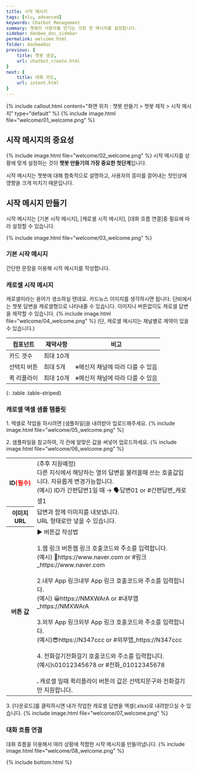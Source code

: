 ```yaml
---
title: 시작 메시지
tags: [nlu, advanced]
keywords: Chatbot Management
summary: 챗봇이 사용자를 반기는 가장 첫 메시지를 설정합니다.
sidebar: danbee_doc_sidebar
permalink: welcome.html
folder: danbeeDoc
previous: {
    title: 챗봇 생성,
    url: chatbot_create.html
}
next: {
    title: 대화 의도,
    url: intent.html
}
---
```


{% include callout.html content="화면 위치 : 챗봇 만들기 > 챗봇 제작 > 시작 메시지" type="default" %}
{% include image.html file="welcome/01_welcome.png" %}

## 시작 메시지의 중요성
{% include image.html file="welcome/02_welcome.png" %}
시작 메시지를 상황에 맞게 설정하는 것이 **챗봇 만들기의 가장 중요한 첫단계**입니다.

시작 메시지는 챗봇에 대해 함축적으로 설명하고, 사용자의 흥미를 끌어내는 첫인상에 영향을 크게 미치기 때문입니다.


## 시작 메시지 만들기
시작 메시지는 [기본 시작 메시지], [캐로셀 시작 메시지], [대화 흐름 연결]중 필요에 따라 설정할 수 있습니다.

{% include image.html file="welcome/03_welcome.png" %}

### 기본 시작 메시지
간단한 문장을 이용해 시작 메시지를 작성합니다.

### 캐로셀 시작 메시지
캐로셀이라는 용어가 생소하실 텐데요. 카드뉴스 이미지를 생각하시면 됩니다. 단비에서는 챗봇 답변을 캐로셀형으로 나타내줄 수 있습니다. 이미지나 버튼없이도 캐로셀 답변을 제작할 수 있습니다.
{% include image.html file="welcome/04_welcome.png" %}
(단, 캐로셀 메시지는 채널별로 제약이 있을 수 있습니다.)

| 컴포넌트 | 제약사항 | 비고 |
|--------|-------|-------|
| 카드 갯수 | 최대 10개 |  |
| 선택지 버튼 | 최대 5개 | ※메신저 채널에 따라 다를 수 있음 |
| 퀵 리플라이 | 최대 10개 | ※메신저 채널에 따라 다를 수 있음 |
{: .table .table-striped}

### 캐로셀 엑셀 샘플 템플릿
1․ 엑셀로 작업을 하시려면 [샘플파일]을 내려받아 업로드해주세요.
{% include image.html file="welcome/05_welcome.png" %}

2․ 샘플파일을 참고하여, 각 칸에 알맞은 값을 써넣어 업로드하세요.
{% include image.html file="welcome/06_welcome.png" %}
  
<table class="table table-bordered">
    <colgroup>
        <col width="15%" />
        <col width="85%" />
    </colgroup>
    <tr>
        <th>ID<span style="color:red">(필수)</span></th>
        <td>(추후 지원예정)<br>다른 지식에서 해당하는 열의 답변을 불러올때 쓰는 호출값입니다. 자유롭게 변경가능합니다.<br>(예시) ID가 간편답변1일 때 → 🗣답변01 or #간편답변_캐로셀1</td>
    </tr>
    <tr>
        <th>이미지 URL</th>
        <td>답변과 함께 이미지를 내보냅니다. <br>URL 형태로만 넣을 수 있습니다.</td>
    </tr>
    <tr>    
        <th>버튼 값</th>
        <td>
            ▶ 버튼값 작성법 <br><br>
            1.웹 링크 버튼웹 링크 호출코드와 주소를 입력합니다.<br>(예시) 🔗https://www.naver.com or #링크_https://www.naver.com <br><br>
            2.내부 App 링크내부 App 링크 호출코드와 주소를 입력합니다.<br>(예시) 😀https://NMXWArA or #내부앱_https://NMXWArA <br><br>
            3.외부 App 링크외부 App 링크 호출코드와 주소를 입력합니다.<br>(예시)😎https://N347ccc or #외부앱_https://N347ccc <br><br>
            4. 전화걸기전화걸기 호출코드와 주소를 입력합니다.<br>(예시)📞01012345678 or #전화_01012345678 <br><br>            
            <b style="font-size: 4px">●</b> 캐로셀 일때 퀵리플라이 버튼의 값은 선택지문구와 전화걸기만 지원합니다.
        </td>
    </tr>
</table>

3․ [다운로드]를 클릭하시면 내가 작업한 캐로셀 답변을 엑셀(.xlsx)로 내려받으실 수 있습니다.
{% include image.html file="welcome/07_welcome.png" %}

### 대화 흐름 연결
대화 흐름을 이용해서 여러 상황에 적합한 시작 메시지를 만들어냅니다.
{% include image.html file="welcome/08_welcome.png" %}

{% include bottom.html %}
